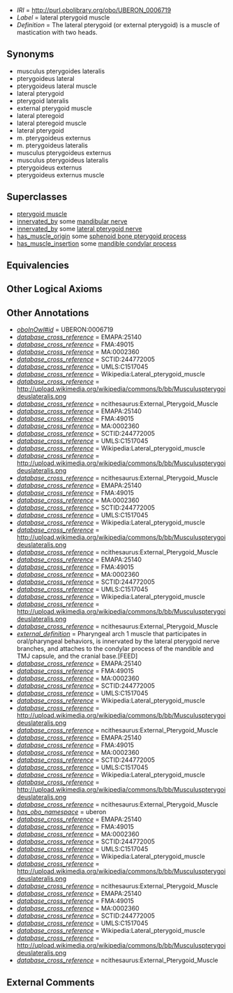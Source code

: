  * *IRI* = http://purl.obolibrary.org/obo/UBERON_0006719
 * *Label* = lateral pterygoid muscle
 * *Definition* = The lateral pterygoid (or external pterygoid) is a muscle of mastication with two heads.

## Synonyms

 * musculus pterygoides lateralis
 * pterygoideus lateral
 * pterygoideus lateral muscle
 * lateral pterygoid
 * pterygoid lateralis
 * external pterygoid muscle
 * lateral pteregoid
 * lateral pteregoid muscle
 * lateral pterygoid
 * m. pterygoideus externus
 * m. pterygoideus lateralis
 * musculus pterygoideus externus
 * musculus pterygoideus lateralis
 * pterygoideus externus
 * pterygoideus externus muscle

## Superclasses

 * [pterygoid muscle](../../UBERON/20/UBERON_0006720.md)
 * [innervated_by](../../RO/05/RO_0002005.md) some [mandibular nerve](../../UBERON/75/UBERON_0000375.md)
 * [innervated_by](../../RO/05/RO_0002005.md) some [lateral pterygoid nerve](../../UBERON/47/UBERON_0013647.md)
 * [has_muscle_origin](../../RO/72/RO_0002372.md) some [sphenoid bone pterygoid process](../../UBERON/49/UBERON_0004649.md)
 * [has_muscle_insertion](../../RO/73/RO_0002373.md) some [mandible condylar process](../../UBERON/57/UBERON_0004657.md)

## Equivalencies


## Other Logical Axioms


## Other Annotations

 * *[oboInOwl#id](../../id/oboInOwl#id.md)* = UBERON:0006719
 * *[database_cross_reference](../../ef/oboInOwl#hasDbXref.md)* = EMAPA:25140
 * *[database_cross_reference](../../ef/oboInOwl#hasDbXref.md)* = FMA:49015
 * *[database_cross_reference](../../ef/oboInOwl#hasDbXref.md)* = MA:0002360
 * *[database_cross_reference](../../ef/oboInOwl#hasDbXref.md)* = SCTID:244772005
 * *[database_cross_reference](../../ef/oboInOwl#hasDbXref.md)* = UMLS:C1517045
 * *[database_cross_reference](../../ef/oboInOwl#hasDbXref.md)* = Wikipedia:Lateral_pterygoid_muscle
 * *[database_cross_reference](../../ef/oboInOwl#hasDbXref.md)* = http://upload.wikimedia.org/wikipedia/commons/b/bb/Musculuspterygoideuslateralis.png
 * *[database_cross_reference](../../ef/oboInOwl#hasDbXref.md)* = ncithesaurus:External_Pterygoid_Muscle
 * *[database_cross_reference](../../ef/oboInOwl#hasDbXref.md)* = EMAPA:25140
 * *[database_cross_reference](../../ef/oboInOwl#hasDbXref.md)* = FMA:49015
 * *[database_cross_reference](../../ef/oboInOwl#hasDbXref.md)* = MA:0002360
 * *[database_cross_reference](../../ef/oboInOwl#hasDbXref.md)* = SCTID:244772005
 * *[database_cross_reference](../../ef/oboInOwl#hasDbXref.md)* = UMLS:C1517045
 * *[database_cross_reference](../../ef/oboInOwl#hasDbXref.md)* = Wikipedia:Lateral_pterygoid_muscle
 * *[database_cross_reference](../../ef/oboInOwl#hasDbXref.md)* = http://upload.wikimedia.org/wikipedia/commons/b/bb/Musculuspterygoideuslateralis.png
 * *[database_cross_reference](../../ef/oboInOwl#hasDbXref.md)* = ncithesaurus:External_Pterygoid_Muscle
 * *[database_cross_reference](../../ef/oboInOwl#hasDbXref.md)* = EMAPA:25140
 * *[database_cross_reference](../../ef/oboInOwl#hasDbXref.md)* = FMA:49015
 * *[database_cross_reference](../../ef/oboInOwl#hasDbXref.md)* = MA:0002360
 * *[database_cross_reference](../../ef/oboInOwl#hasDbXref.md)* = SCTID:244772005
 * *[database_cross_reference](../../ef/oboInOwl#hasDbXref.md)* = UMLS:C1517045
 * *[database_cross_reference](../../ef/oboInOwl#hasDbXref.md)* = Wikipedia:Lateral_pterygoid_muscle
 * *[database_cross_reference](../../ef/oboInOwl#hasDbXref.md)* = http://upload.wikimedia.org/wikipedia/commons/b/bb/Musculuspterygoideuslateralis.png
 * *[database_cross_reference](../../ef/oboInOwl#hasDbXref.md)* = ncithesaurus:External_Pterygoid_Muscle
 * *[database_cross_reference](../../ef/oboInOwl#hasDbXref.md)* = EMAPA:25140
 * *[database_cross_reference](../../ef/oboInOwl#hasDbXref.md)* = FMA:49015
 * *[database_cross_reference](../../ef/oboInOwl#hasDbXref.md)* = MA:0002360
 * *[database_cross_reference](../../ef/oboInOwl#hasDbXref.md)* = SCTID:244772005
 * *[database_cross_reference](../../ef/oboInOwl#hasDbXref.md)* = UMLS:C1517045
 * *[database_cross_reference](../../ef/oboInOwl#hasDbXref.md)* = Wikipedia:Lateral_pterygoid_muscle
 * *[database_cross_reference](../../ef/oboInOwl#hasDbXref.md)* = http://upload.wikimedia.org/wikipedia/commons/b/bb/Musculuspterygoideuslateralis.png
 * *[database_cross_reference](../../ef/oboInOwl#hasDbXref.md)* = ncithesaurus:External_Pterygoid_Muscle
 * *[external_definition](../../UBPROP/01/UBPROP_0000001.md)* = Pharyngeal arch 1 muscle that participates in oral/pharyngeal behaviors, is innervated by the lateral pterygoid nerve branches, and attaches to the condylar process of the mandible and TMJ capsule, and the cranial base.[FEED]
 * *[database_cross_reference](../../ef/oboInOwl#hasDbXref.md)* = EMAPA:25140
 * *[database_cross_reference](../../ef/oboInOwl#hasDbXref.md)* = FMA:49015
 * *[database_cross_reference](../../ef/oboInOwl#hasDbXref.md)* = MA:0002360
 * *[database_cross_reference](../../ef/oboInOwl#hasDbXref.md)* = SCTID:244772005
 * *[database_cross_reference](../../ef/oboInOwl#hasDbXref.md)* = UMLS:C1517045
 * *[database_cross_reference](../../ef/oboInOwl#hasDbXref.md)* = Wikipedia:Lateral_pterygoid_muscle
 * *[database_cross_reference](../../ef/oboInOwl#hasDbXref.md)* = http://upload.wikimedia.org/wikipedia/commons/b/bb/Musculuspterygoideuslateralis.png
 * *[database_cross_reference](../../ef/oboInOwl#hasDbXref.md)* = ncithesaurus:External_Pterygoid_Muscle
 * *[database_cross_reference](../../ef/oboInOwl#hasDbXref.md)* = EMAPA:25140
 * *[database_cross_reference](../../ef/oboInOwl#hasDbXref.md)* = FMA:49015
 * *[database_cross_reference](../../ef/oboInOwl#hasDbXref.md)* = MA:0002360
 * *[database_cross_reference](../../ef/oboInOwl#hasDbXref.md)* = SCTID:244772005
 * *[database_cross_reference](../../ef/oboInOwl#hasDbXref.md)* = UMLS:C1517045
 * *[database_cross_reference](../../ef/oboInOwl#hasDbXref.md)* = Wikipedia:Lateral_pterygoid_muscle
 * *[database_cross_reference](../../ef/oboInOwl#hasDbXref.md)* = http://upload.wikimedia.org/wikipedia/commons/b/bb/Musculuspterygoideuslateralis.png
 * *[database_cross_reference](../../ef/oboInOwl#hasDbXref.md)* = ncithesaurus:External_Pterygoid_Muscle
 * *[has_obo_namespace](../../ce/oboInOwl#hasOBONamespace.md)* = uberon
 * *[database_cross_reference](../../ef/oboInOwl#hasDbXref.md)* = EMAPA:25140
 * *[database_cross_reference](../../ef/oboInOwl#hasDbXref.md)* = FMA:49015
 * *[database_cross_reference](../../ef/oboInOwl#hasDbXref.md)* = MA:0002360
 * *[database_cross_reference](../../ef/oboInOwl#hasDbXref.md)* = SCTID:244772005
 * *[database_cross_reference](../../ef/oboInOwl#hasDbXref.md)* = UMLS:C1517045
 * *[database_cross_reference](../../ef/oboInOwl#hasDbXref.md)* = Wikipedia:Lateral_pterygoid_muscle
 * *[database_cross_reference](../../ef/oboInOwl#hasDbXref.md)* = http://upload.wikimedia.org/wikipedia/commons/b/bb/Musculuspterygoideuslateralis.png
 * *[database_cross_reference](../../ef/oboInOwl#hasDbXref.md)* = ncithesaurus:External_Pterygoid_Muscle
 * *[database_cross_reference](../../ef/oboInOwl#hasDbXref.md)* = EMAPA:25140
 * *[database_cross_reference](../../ef/oboInOwl#hasDbXref.md)* = FMA:49015
 * *[database_cross_reference](../../ef/oboInOwl#hasDbXref.md)* = MA:0002360
 * *[database_cross_reference](../../ef/oboInOwl#hasDbXref.md)* = SCTID:244772005
 * *[database_cross_reference](../../ef/oboInOwl#hasDbXref.md)* = UMLS:C1517045
 * *[database_cross_reference](../../ef/oboInOwl#hasDbXref.md)* = Wikipedia:Lateral_pterygoid_muscle
 * *[database_cross_reference](../../ef/oboInOwl#hasDbXref.md)* = http://upload.wikimedia.org/wikipedia/commons/b/bb/Musculuspterygoideuslateralis.png
 * *[database_cross_reference](../../ef/oboInOwl#hasDbXref.md)* = ncithesaurus:External_Pterygoid_Muscle

## External Comments

